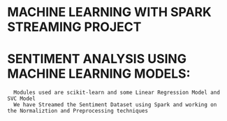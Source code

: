 # MACHINE LEARNING WITH SPARK STREAMING PROJECT 
# SENTIMENT ANALYSIS USING MACHINE LEARNING MODELS:
      Modules used are scikit-learn and some Linear Regression Model and SVC Model
      We have Streamed the Sentiment Dataset using Spark and working on the Normaliztion and Preprocessing techniques
